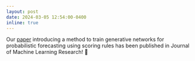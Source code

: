 ```yaml
---
layout: post
date: 2024-03-05 12:54:00-0400
inline: true
---
```


Our [paper](https://jmlr.org/papers/v25/23-0038.html) introducing a method to train generative networks for probabilistic forecasting using scoring rules has been published in Journal of Machine Learning Research! :champagne: 